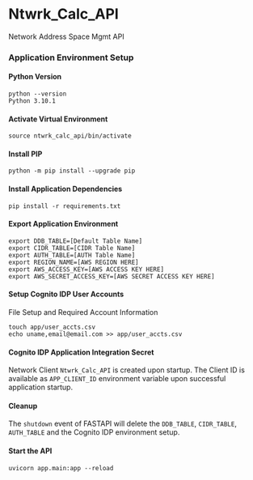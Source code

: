 # Ntwrk_Calc_API
 Network Address Space Mgmt API

### Application Environment Setup

#### Python Version
```
python --version               
Python 3.10.1
```

#### Activate Virtual Environment
```
source ntwrk_calc_api/bin/activate
```

#### Install PIP
```
python -m pip install --upgrade pip
```

#### Install Application Dependencies
```
pip install -r requirements.txt
```

#### Export Application Environment
```
export DDB_TABLE=[Default Table Name]
export CIDR_TABLE=[CIDR Table Name]
export AUTH_TABLE=[AUTH Table Name]
export REGION_NAME=[AWS REGION HERE]
export AWS_ACCESS_KEY=[AWS ACCESS KEY HERE]
export AWS_SECRET_ACCESS_KEY=[AWS SECRET ACCESS KEY HERE]
```

#### Setup Cognito IDP User Accounts
File Setup and Required Account Information
```
touch app/user_accts.csv
echo uname,email@email.com >> app/user_accts.csv
```
#### Cognito IDP Application Integration Secret
Network Client `Ntwrk_Calc_API` is created upon startup.
The Client ID is available as `APP_CLIENT_ID` environment variable upon successful application startup.

#### Cleanup
The `shutdown` event of FASTAPI will delete the `DDB_TABLE`, `CIDR_TABLE`, `AUTH_TABLE` and the Cognito IDP environment setup.

#### Start the API
```
uvicorn app.main:app --reload
```
